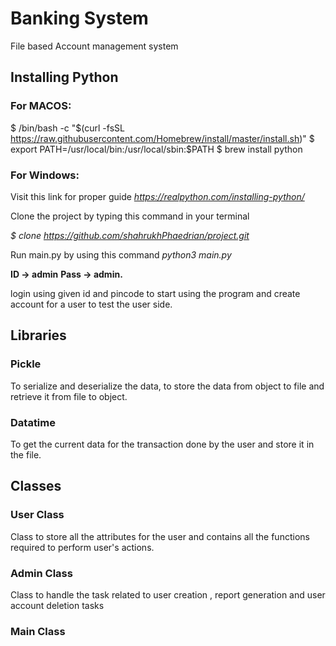 # Banking System
File based Account management system

## Installing Python
### For MACOS:
$ /bin/bash -c "$(curl -fsSL https://raw.githubusercontent.com/Homebrew/install/master/install.sh)"
$ export PATH=/usr/local/bin:/usr/local/sbin:$PATH
$ brew install python

### For Windows:
Visit this link for proper guide 
_https://realpython.com/installing-python/_

Clone the project by typing this command in your terminal

_$ clone https://github.com/shahrukhPhaedrian/project.git_

Run main.py by using  this command
_python3 main.py_

**ID -> admin**
**Pass -> admin.**

login using given id and pincode to start using the program and create account for a user to test the user side.

## Libraries
### Pickle
To serialize and deserialize the data, to store the data from object to file and retrieve it from file to object.
### Datatime
To get the current data for the transaction done by the user and store it in the file.

## Classes
### User Class
Class to store all the attributes for the user and contains all the functions required to perform user's actions.
### Admin Class
Class to handle the task related to user creation , report generation and user account deletion tasks
### Main Class
